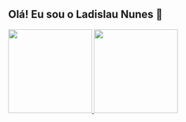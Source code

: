 ## Olá! Eu sou o Ladislau Nunes 👋

 <div>
  <a href="https://github.com/ladislaununes">
  <img height="170em" src="https://github-readme-stats.vercel.app/api?username=ladislaununes&show_icons=true&theme=dark&include_all_commits=true&count_private=true"/>
  <img height="170em" src="https://github-readme-stats.vercel.app/api/top-langs/?username=ladislaununes&layout=compact&langs_count=7&theme=dark"/>
</div>
